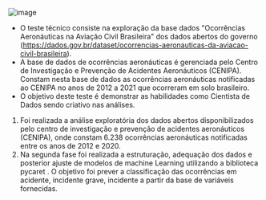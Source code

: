 
![image](https://user-images.githubusercontent.com/78922922/166731461-459007ed-5129-42a0-8341-3228a9d1a0c6.png)



* O teste técnico consiste na exploração da base dados "Ocorrências Aeronáuticas na Aviação Civil Brasileira" dos dados abertos do governo (https://dados.gov.br/dataset/ocorrencias-aeronauticas-da-aviacao-civil-brasileira). 
* A base de dados de ocorrências aeronáuticas é gerenciada pelo Centro de Investigação e Prevenção de Acidentes Aeronáuticos (CENIPA). Constam nesta base de dados as ocorrências aeronáuticas notificadas ao CENIPA no anos de 2012 a 2021 que ocorreram em solo brasileiro.
* O objetivo deste teste é demonstrar as habilidades como Cientista de Dados sendo criativo  nas análises.


1) Foi realizada a análise exploratória dos dados abertos disponibilizados pelo centro de investigação e prevenção de acidentes aeronáuticos (CENIPA), onde constam 6.238 ocorrências aeronáuticas notificadas entre os anos de 2012 e 2020.  
2) Na segunda fase foi realizada a estruturação, adequação dos dados e posterior ajuste de modelos de machine Learning utilizando a biblioteca pycaret . O objetivo foi prever a classificação das ocorrências em acidente, incidente grave, incidente a partir da base de variáveis fornecidas.




